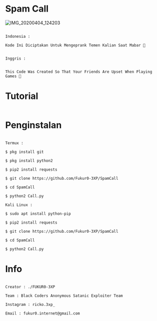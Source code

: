 # Spam Call

![IMG_20200404_124203](https://user-images.githubusercontent.com/59508497/78451380-7f944800-76af-11ea-95b2-580464154cac.JPG)

```

Indonesia :

Kode Ini Diciptakan Untuk Mengeprank Temen Kalian Saat Mabar 🤣

```

```

Inggris : 


This Code Was Created So That Your Friends Are Upset When Playing Games 🤣

```

# Tutorial

```

```

# Penginstalan

```

Termux :

$ pkg install git

$ pkg install python2

$ pip2 install requests

$ git clone https://github.com/Fukur0-3XP/SpamCall

$ cd SpamCall

$ python2 Call.py

Kali Linux :

$ sudo apt install python-pip

$ pip2 install requests

$ git clone https://github.com/Fukur0-3XP/SpamCall

$ cd SpamCall

$ python2 Call.py

```

# Info

```

Creator : ./FUKUR0-3XP

Team : Black Coders Anonymous Satanic Exploiter Team

Instagram : ricko.3xp_

Email : fukur0.internet@gmail.com

```


